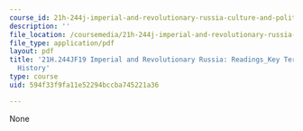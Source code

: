 ```yaml
---
course_id: 21h-244j-imperial-and-revolutionary-russia-culture-and-politics-1700-1917-fall-2019
description: ''
file_location: /coursemedia/21h-244j-imperial-and-revolutionary-russia-culture-and-politics-1700-1917-fall-2019/594f33f9fa11e52294bccba745221a36_MIT21H_244JF19_KeyTermsHistory.pdf
file_type: application/pdf
layout: pdf
title: '21H.244JF19 Imperial and Revolutionary Russia: Readings_Key Terms in Russian
  History'
type: course
uid: 594f33f9fa11e52294bccba745221a36

---
```

None